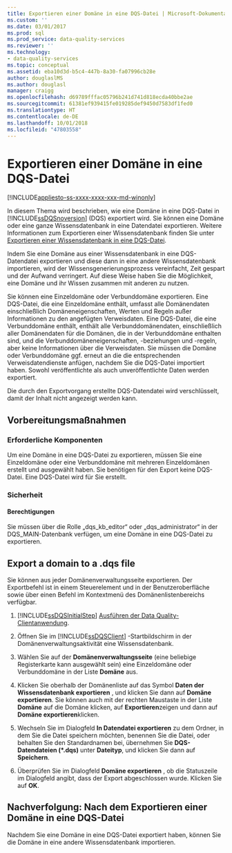 ```yaml
---
title: Exportieren einer Domäne in eine DQS-Datei | Microsoft-Dokumentation
ms.custom: ''
ms.date: 03/01/2017
ms.prod: sql
ms.prod_service: data-quality-services
ms.reviewer: ''
ms.technology:
- data-quality-services
ms.topic: conceptual
ms.assetid: eba10d3d-b5c4-447b-8a30-fa07996cb28e
author: douglaslMS
ms.author: douglasl
manager: craigg
ms.openlocfilehash: d69789fffac05796b241d741d818ecda40bbe2ae
ms.sourcegitcommit: 61381ef939415fe019285def9450d7583df1fed0
ms.translationtype: HT
ms.contentlocale: de-DE
ms.lasthandoff: 10/01/2018
ms.locfileid: "47803558"
---
```

# <a name="export-a-domain-to-a-dqs-file"></a>Exportieren einer Domäne in eine DQS-Datei

[!INCLUDE[appliesto-ss-xxxx-xxxx-xxx-md-winonly](../includes/appliesto-ss-xxxx-xxxx-xxx-md-winonly.md)]

  In diesem Thema wird beschrieben, wie eine Domäne in eine DQS-Datei in [!INCLUDE[ssDQSnoversion](../includes/ssdqsnoversion-md.md)] (DQS) exportiert wird. Sie können eine Domäne oder eine ganze Wissensdatenbank in eine Datendatei exportieren. Weitere Informationen zum Exportieren einer Wissensdatenbank finden Sie unter [Exportieren einer Wissensdatenbank in eine DQS-Datei](../data-quality-services/export-a-knowledge-base-to-a-dqs-file.md).  
  
 Indem Sie eine Domäne aus einer Wissensdatenbank in eine DQS-Datendatei exportieren und diese dann in eine andere Wissensdatenbank importieren, wird der Wissensgenerierungsprozess vereinfacht, Zeit gespart und der Aufwand verringert. Auf diese Weise haben Sie die Möglichkeit, eine Domäne und ihr Wissen zusammen mit anderen zu nutzen.  
  
 Sie können eine Einzeldomäne oder Verbunddomäne exportieren. Eine DQS-Datei, die eine Einzeldomäne enthält, umfasst alle Domänendaten einschließlich Domäneneigenschaften, Werten und Regeln außer Informationen zu den angefügten Verweisdaten. Eine DQS-Datei, die eine Verbunddomäne enthält, enthält alle Verbunddomänendaten, einschließlich aller Domänendaten für die Domänen, die in der Verbunddomäne enthalten sind, und die Verbunddomäneneigenschaften, -beziehungen und -regeln, aber keine Informationen über die Verweisdaten. Sie müssen die Domäne oder Verbunddomäne ggf. erneut an die die entsprechenden Verweisdatendienste anfügen, nachdem Sie die DQS-Datei importiert haben. Sowohl veröffentlichte als auch unveröffentlichte Daten werden exportiert.  
  
 Die durch den Exportvorgang erstellte DQS-Datendatei wird verschlüsselt, damit der Inhalt nicht angezeigt werden kann.  
  
##  <a name="BeforeYouBegin"></a> Vorbereitungsmaßnahmen  
  
###  <a name="Prerequisites"></a> Erforderliche Komponenten  
 Um eine Domäne in eine DQS-Datei zu exportieren, müssen Sie eine Einzeldomäne oder eine Verbunddomäne mit mehreren Einzeldomänen erstellt und ausgewählt haben. Sie benötigen für den Export keine DQS-Datei. Eine DQS-Datei wird für Sie erstellt.  
  
###  <a name="Security"></a> Sicherheit  
  
####  <a name="Permissions"></a> Berechtigungen  
 Sie müssen über die Rolle „dqs_kb_editor“ oder „dqs_administrator“ in der DQS_MAIN-Datenbank verfügen, um eine Domäne in eine DQS-Datei zu exportieren.  
  
##  <a name="Export"></a> Export a domain to a .dqs file  
 Sie können aus jeder Domänenverwaltungsseite exportieren. Der Exportbefehl ist in einem Steuerelement und in der Benutzeroberfläche sowie über einen Befehl im Kontextmenü des Domänenlistenbereichs verfügbar.  
  
1.  [!INCLUDE[ssDQSInitialStep](../includes/ssdqsinitialstep-md.md)] [Ausführen der Data Quality-Clientanwendung](../data-quality-services/run-the-data-quality-client-application.md).  
  
2.  Öffnen Sie im [!INCLUDE[ssDQSClient](../includes/ssdqsclient-md.md)] -Startbildschirm in der Domänenverwaltungsaktivität eine Wissensdatenbank.  
  
3.  Wählen Sie auf der **Domänenverwaltungsseite** (eine beliebige Registerkarte kann ausgewählt sein) eine Einzeldomäne oder Verbunddomäne in der Liste **Domäne** aus.  
  
4.  Klicken Sie oberhalb der Domänenliste auf das Symbol **Daten der Wissensdatenbank exportieren** , und klicken Sie dann auf **Domäne exportieren**. Sie können auch mit der rechten Maustaste in der Liste **Domäne** auf die Domäne klicken, auf **Exportieren**zeigen und dann auf **Domäne exportieren**klicken.  
  
5.  Wechseln Sie im Dialogfeld **In Datendatei exportieren** zu dem Ordner, in dem Sie die Datei speichern möchten, benennen Sie die Datei, oder behalten Sie den Standardnamen bei, übernehmen Sie **DQS-Datendateien (\*.dqs)** unter **Dateityp**, und klicken Sie dann auf **Speichern**.  
  
6.  Überprüfen Sie im Dialogfeld **Domäne exportieren** , ob die Statuszeile im Dialogfeld angibt, dass der Export abgeschlossen wurde. Klicken Sie auf **OK**.  
  
##  <a name="FollowUp"></a> Nachverfolgung: Nach dem Exportieren einer Domäne in eine DQS-Datei  
 Nachdem Sie eine Domäne in eine DQS-Datei exportiert haben, können Sie die Domäne in eine andere Wissensdatenbank importieren.  
  
  

